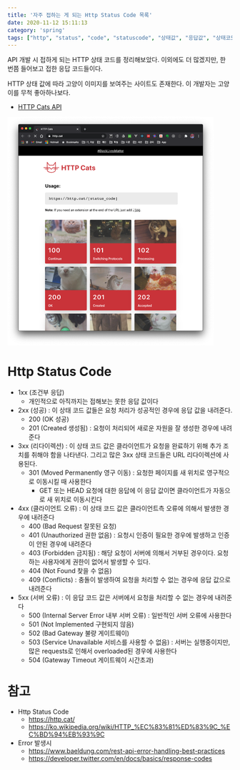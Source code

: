 ```yaml
---
title: '자주 접하는 게 되는 Http Status Code 목록'
date: 2020-11-12 15:11:13
category: 'spring'
tags: ["http", "status", "code", "statuscode", "상태값", "응답값", "상태코드"]
---
```


API 개발 시 접하게 되는 HTTP 상태 코드를 정리해보았다. 이외에도 더 많겠지만, 한 번쯤 들어보고 접한 응답 코드들이다. 

HTTP 상태 값에 따라 고양이 이미지를 보여주는 사이트도 존재한다. 이 개발자는 고양이를 무척 좋아하나보다. 

- [HTTP Cats API](https://http.cat/)

<img src="images/Http-Status-Code/image-20201115171009139.png" alt="image-20201115171009139" style="zoom: 50%;" />


# Http Status Code

- 1xx (조건부 응답)
  - 개인적으로 아직까지는 접해보는 못한 응답 값이다
- 2xx (성공) : 이 상태 코드 값들은 요청 처리가 성공적인 경우에 응답 값을 내려준다.
  - 200 (OK 성공)
  - 201 (Created 생성됨) : 요청이 처리되어 새로운 자원을 잘 생성한 경우에 내려준다
- 3xx (리다이렉션) : 이 상태 코드 값은 클라이언트가 요청을 완료하기 위해 추가 조치를 취해야 함을 나타낸다. 그리고 많은 3xx 상태 코드들은 URL 리다이렉션에 사용된다.
  - 301 (Moved Permanently 영구 이동) : 요청한 페이지를 새 위치로 영구적으로 이동시킬 때 사용한다
    - GET 또는 HEAD 요청에 대한 응답에 이 응답 값이면 클라이언트가 자동으로 새 위치로 이동시킨다
- 4xx (클라이언트 오류) : 이 상태 코드 값은 클라이언트측 오류에 의해서 발생한 경우에 내려준다
  - 400 (Bad Request 잘못된 요청)
  - 401 (Unauthorized 권한 없음) : 요청시 인증이 필요한 경우에 발생하고 인증이 안된 경우에 내려준다
  - 403 (Forbidden 금지됨) : 해당 요청이 서버에 의해서 거부된 경우이다. 요청하는 사용자에게 권한이 없어서 발생할 수 있다. 
  - 404 (Not Found 찾을 수 없음)
  - 409 (Conflicts) : 충돌이 발생하여 요청을 처리할 수 없는 경우에 응답 값으로 내려준다
- 5xx (서버 오류) : 이 응답 코드 값은 서버에서 요청을 처리할 수 없는 경우에 내려준다
  - 500 (Internal Server Error 내부 서버 오류) : 일반적인 서버 오류에 사용한다
  - 501 (Not Implemented 구현되지 않음)
  - 502 (Bad Gateway 불량 게이트웨이)
  - 503 (Service Unavailable 서비스를 사용할 수 없음) : 서버는 실행중이지만, 많은 requests로 인해서 overloaded된 경우에 사용한다
  - 504 (Gateway Timeout 게이트웨이 시간초과)

# 참고

- Http Status Code
  - https://http.cat/
  - https://ko.wikipedia.org/wiki/HTTP_%EC%83%81%ED%83%9C_%EC%BD%94%EB%93%9C
- Error 발생시
  - https://www.baeldung.com/rest-api-error-handling-best-practices
  - https://developer.twitter.com/en/docs/basics/response-codes

